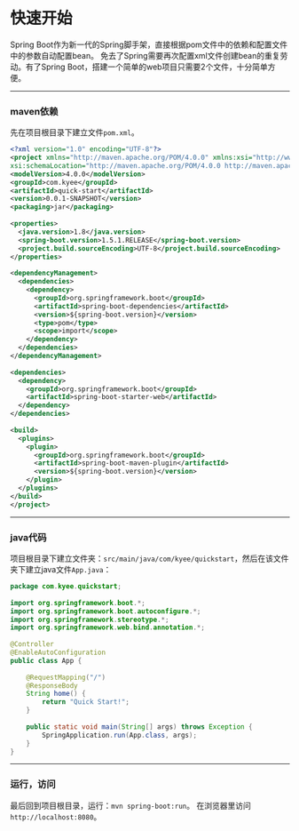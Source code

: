 快速开始
===
Spring Boot作为新一代的Spring脚手架，直接根据pom文件中的依赖和配置文件中的参数自动配置bean。
免去了Spring需要再次配置xml文件创建bean的重复劳动。有了Spring Boot，搭建一个简单的web项目只需要2个文件，十分简单方便。

***
### maven依赖
先在项目根目录下建立文件`pom.xml`。
```xml
<?xml version="1.0" encoding="UTF-8"?>
<project xmlns="http://maven.apache.org/POM/4.0.0" xmlns:xsi="http://www.w3.org/2001/XMLSchema-instance"
xsi:schemaLocation="http://maven.apache.org/POM/4.0.0 http://maven.apache.org/xsd/maven-4.0.0.xsd">
<modelVersion>4.0.0</modelVersion>
<groupId>com.kyee</groupId>
<artifactId>quick-start</artifactId>
<version>0.0.1-SNAPSHOT</version>
<packaging>jar</packaging>
 
<properties>
  <java.version>1.8</java.version>
  <spring-boot.version>1.5.1.RELEASE</spring-boot.version>
  <project.build.sourceEncoding>UTF-8</project.build.sourceEncoding>
</properties>
 
<dependencyManagement>
  <dependencies>
    <dependency>
      <groupId>org.springframework.boot</groupId>
      <artifactId>spring-boot-dependencies</artifactId>
      <version>${spring-boot.version}</version>
      <type>pom</type>
      <scope>import</scope>
    </dependency>
  </dependencies>
</dependencyManagement>
 
<dependencies>
  <dependency>
    <groupId>org.springframework.boot</groupId>
    <artifactId>spring-boot-starter-web</artifactId>
  </dependency>
</dependencies>
 
<build>
  <plugins>
    <plugin>
      <groupId>org.springframework.boot</groupId>
      <artifactId>spring-boot-maven-plugin</artifactId>
      <version>${spring-boot.version}</version>
    </plugin>
  </plugins>
</build>
</project>
```

***
### java代码
项目根目录下建立文件夹：`src/main/java/com/kyee/quickstart`，然后在该文件夹下建立java文件`App.java`：
```java
package com.kyee.quickstart;
 
import org.springframework.boot.*;
import org.springframework.boot.autoconfigure.*;
import org.springframework.stereotype.*;
import org.springframework.web.bind.annotation.*;
 
@Controller
@EnableAutoConfiguration
public class App {
 
    @RequestMapping("/")
    @ResponseBody
    String home() {
        return "Quick Start!";
    }
 
    public static void main(String[] args) throws Exception {
        SpringApplication.run(App.class, args);
    }
}
```

***
### 运行，访问
最后回到项目根目录，运行：`mvn spring-boot:run`。
在浏览器里访问`http://localhost:8080`。